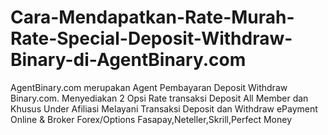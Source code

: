 # Cara-Mendapatkan-Rate-Murah-Rate-Special-Deposit-Withdraw-Binary-di-AgentBinary.com
AgentBinary.com merupakan Agent Pembayaran Deposit Withdraw Binary.com. Menyediakan 2 Opsi Rate transaksi Deposit All Member dan Khusus Under Afiliasi  Melayani Transaksi Deposit dan Withdraw ePayment Online &amp; Broker Forex/Options  Fasapay,Neteller,Skrill,Perfect Money
